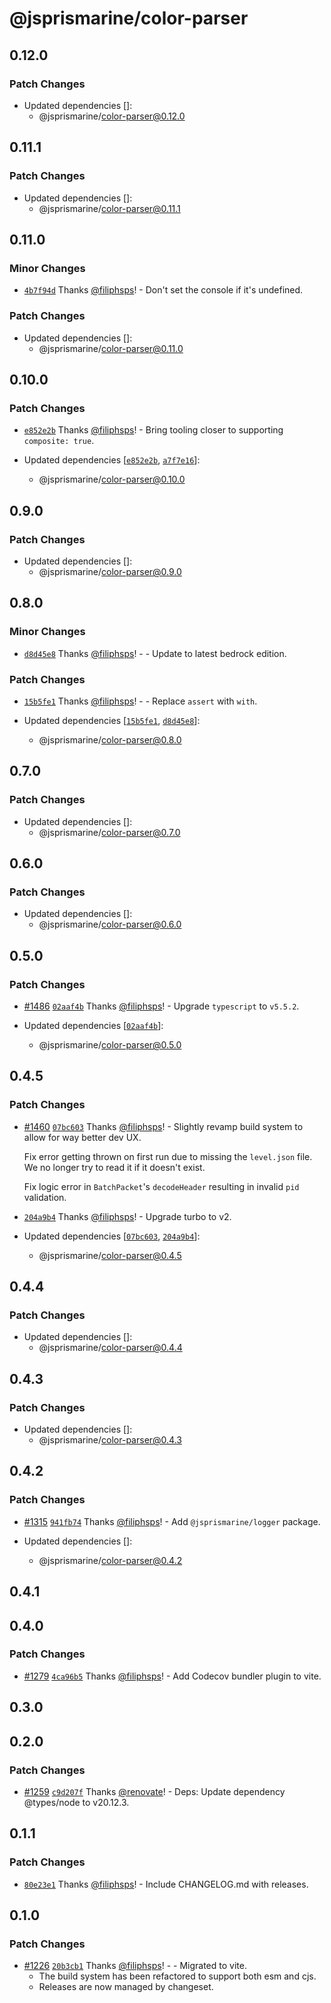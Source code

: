 # @jsprismarine/color-parser

## 0.12.0

### Patch Changes

-   Updated dependencies []:
    -   @jsprismarine/color-parser@0.12.0

## 0.11.1

### Patch Changes

-   Updated dependencies []:
    -   @jsprismarine/color-parser@0.11.1

## 0.11.0

### Minor Changes

-   [`4b7f94d`](https://github.com/JSPrismarine/JSPrismarine/commit/4b7f94d805480a171728bc82829874c3d0258fc3) Thanks [@filiphsps](https://github.com/filiphsps)! - Don't set the console if it's undefined.

### Patch Changes

-   Updated dependencies []:
    -   @jsprismarine/color-parser@0.11.0

## 0.10.0

### Patch Changes

-   [`e852e2b`](https://github.com/JSPrismarine/JSPrismarine/commit/e852e2b5beb6418d9aaae7574c21b1cfde048a0a) Thanks [@filiphsps](https://github.com/filiphsps)! - Bring tooling closer to supporting `composite: true`.

-   Updated dependencies [[`e852e2b`](https://github.com/JSPrismarine/JSPrismarine/commit/e852e2b5beb6418d9aaae7574c21b1cfde048a0a), [`a7f7e16`](https://github.com/JSPrismarine/JSPrismarine/commit/a7f7e16c3b5ee8415a9561b8eb388d81bd23fd9c)]:
    -   @jsprismarine/color-parser@0.10.0

## 0.9.0

### Patch Changes

-   Updated dependencies []:
    -   @jsprismarine/color-parser@0.9.0

## 0.8.0

### Minor Changes

-   [`d8d45e8`](https://github.com/JSPrismarine/JSPrismarine/commit/d8d45e838af9e5a15269064c7cf24de87f10ab6a) Thanks [@filiphsps](https://github.com/filiphsps)! - - Update to latest bedrock edition.

### Patch Changes

-   [`15b5fe1`](https://github.com/JSPrismarine/JSPrismarine/commit/15b5fe169a7917d199de273d1906a78c4b768cb7) Thanks [@filiphsps](https://github.com/filiphsps)! - - Replace `assert` with `with`.

-   Updated dependencies [[`15b5fe1`](https://github.com/JSPrismarine/JSPrismarine/commit/15b5fe169a7917d199de273d1906a78c4b768cb7), [`d8d45e8`](https://github.com/JSPrismarine/JSPrismarine/commit/d8d45e838af9e5a15269064c7cf24de87f10ab6a)]:
    -   @jsprismarine/color-parser@0.8.0

## 0.7.0

### Patch Changes

-   Updated dependencies []:
    -   @jsprismarine/color-parser@0.7.0

## 0.6.0

### Patch Changes

-   Updated dependencies []:
    -   @jsprismarine/color-parser@0.6.0

## 0.5.0

### Patch Changes

-   [#1486](https://github.com/JSPrismarine/JSPrismarine/pull/1486) [`02aaf4b`](https://github.com/JSPrismarine/JSPrismarine/commit/02aaf4b0082e76f4f438f59dacd373a04959df53) Thanks [@filiphsps](https://github.com/filiphsps)! - Upgrade `typescript` to `v5.5.2`.

-   Updated dependencies [[`02aaf4b`](https://github.com/JSPrismarine/JSPrismarine/commit/02aaf4b0082e76f4f438f59dacd373a04959df53)]:
    -   @jsprismarine/color-parser@0.5.0

## 0.4.5

### Patch Changes

-   [#1460](https://github.com/JSPrismarine/JSPrismarine/pull/1460) [`07bc603`](https://github.com/JSPrismarine/JSPrismarine/commit/07bc603b887eb5cf0b69646bd7799abd035a21fe) Thanks [@filiphsps](https://github.com/filiphsps)! - Slightly revamp build system to allow for way better dev UX.

    Fix error getting thrown on first run due to missing the `level.json`
    file. We no longer try to read it if it doesn't exist.

    Fix logic error in `BatchPacket`'s `decodeHeader` resulting in invalid
    `pid` validation.

-   [`204a9b4`](https://github.com/JSPrismarine/JSPrismarine/commit/204a9b4c142fe89d5d63e2f72ba3cb89f9b375e3) Thanks [@filiphsps](https://github.com/filiphsps)! - Upgrade turbo to v2.

-   Updated dependencies [[`07bc603`](https://github.com/JSPrismarine/JSPrismarine/commit/07bc603b887eb5cf0b69646bd7799abd035a21fe), [`204a9b4`](https://github.com/JSPrismarine/JSPrismarine/commit/204a9b4c142fe89d5d63e2f72ba3cb89f9b375e3)]:
    -   @jsprismarine/color-parser@0.4.5

## 0.4.4

### Patch Changes

-   Updated dependencies []:
    -   @jsprismarine/color-parser@0.4.4

## 0.4.3

### Patch Changes

-   Updated dependencies []:
    -   @jsprismarine/color-parser@0.4.3

## 0.4.2

### Patch Changes

-   [#1315](https://github.com/JSPrismarine/JSPrismarine/pull/1315) [`941fb74`](https://github.com/JSPrismarine/JSPrismarine/commit/941fb74a7818afd21e87804f62e004cf8465e0c4) Thanks [@filiphsps](https://github.com/filiphsps)! - Add `@jsprismarine/logger` package.

-   Updated dependencies []:
    -   @jsprismarine/color-parser@0.4.2

## 0.4.1

## 0.4.0

### Patch Changes

-   [#1279](https://github.com/JSPrismarine/JSPrismarine/pull/1279) [`4ca96b5`](https://github.com/JSPrismarine/JSPrismarine/commit/4ca96b59696dbe67e39b7f46d85fe421a74d23d5) Thanks [@filiphsps](https://github.com/filiphsps)! - Add Codecov bundler plugin to vite.

## 0.3.0

## 0.2.0

### Patch Changes

-   [#1259](https://github.com/JSPrismarine/JSPrismarine/pull/1259) [`c9d207f`](https://github.com/JSPrismarine/JSPrismarine/commit/c9d207f03417a8961557d569ec60b1091e9114c1) Thanks [@renovate](https://github.com/apps/renovate)! - Deps: Update dependency @types/node to v20.12.3.

## 0.1.1

### Patch Changes

-   [`80e23e1`](https://github.com/JSPrismarine/JSPrismarine/commit/80e23e17c0111eac2df98f73cdeec5730bd9abf5) Thanks [@filiphsps](https://github.com/filiphsps)! - Include CHANGELOG.md with releases.

## 0.1.0

### Patch Changes

-   [#1226](https://github.com/JSPrismarine/JSPrismarine/pull/1226) [`20b3cb1`](https://github.com/JSPrismarine/JSPrismarine/commit/20b3cb1ee1e2a2c5c45275f9c2a23c9c2507dcf5) Thanks [@filiphsps](https://github.com/filiphsps)! - - Migrated to vite.
    -   The build system has been refactored to support both esm and cjs.
    -   Releases are now managed by changeset.
